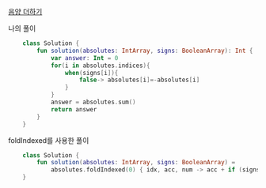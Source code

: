 [음양 더하기](https://programmers.co.kr/learn/courses/30/lessons/76501)


나의 풀이
```kotlin
    class Solution {
        fun solution(absolutes: IntArray, signs: BooleanArray): Int {
            var answer: Int = 0
            for(i in absolutes.indices){
                when(signs[i]){
                    false-> absolutes[i]=-absolutes[i]
                }
            }
            answer = absolutes.sum()
            return answer
        }
    }
```

foldIndexed를 사용한 풀이
``` kotlin
    class Solution {
        fun solution(absolutes: IntArray, signs: BooleanArray) =
            absolutes.foldIndexed(0) { idx, acc, num -> acc + if (signs[idx]) num else -num }
    }
```